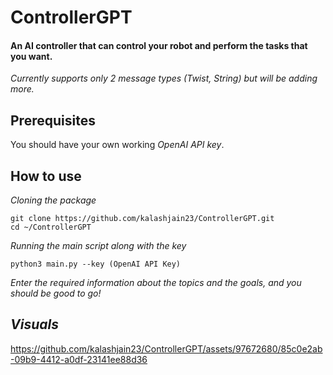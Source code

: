 # **ControllerGPT**
#### An AI controller that can control your robot and perform the tasks that you want.  
*Currently supports only 2 message types (Twist, String) but will be adding more.*

## **Prerequisites**
You should have your own working *OpenAI API key*.

## **How to use**
*Cloning the package*
```
git clone https://github.com/kalashjain23/ControllerGPT.git
cd ~/ControllerGPT
```
*Running the main script along with the key*
```
python3 main.py --key (OpenAI API Key)
``` 
*Enter the required information about the topics and the goals, and you should be good to go!*

## *Visuals*

https://github.com/kalashjain23/ControllerGPT/assets/97672680/85c0e2ab-09b9-4412-a0df-23141ee88d36

